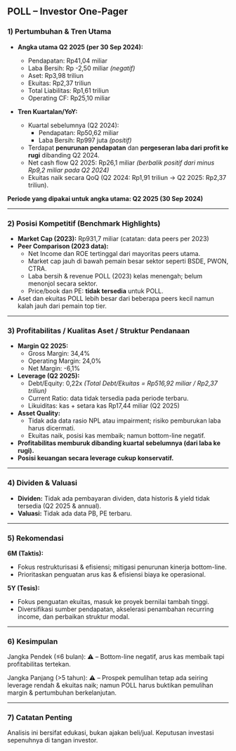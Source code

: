 ## POLL – Investor One-Pager

### 1) Pertumbuhan & Tren Utama

- **Angka utama Q2 2025 (per 30 Sep 2024):**
  - Pendapatan: Rp41,04 miliar
  - Laba Bersih: Rp -2,50 miliar *(negatif)*
  - Aset: Rp3,98 triliun
  - Ekuitas: Rp2,37 triliun
  - Total Liabilitas: Rp1,61 triliun
  - Operating CF: Rp25,10 miliar

- **Tren Kuartalan/YoY:**  
  - Kuartal sebelumnya (Q2 2024):  
    - Pendapatan: Rp50,62 miliar
    - Laba Bersih: Rp997 juta *(positif)*
  - Terdapat **penurunan pendapatan** dan **pergeseran laba dari profit ke rugi** dibanding Q2 2024.
  - Net cash flow Q2 2025: Rp26,1 miliar *(berbalik positif dari minus Rp9,2 miliar pada Q2 2024)*
  - Ekuitas naik secara QoQ (Q2 2024: Rp1,91 triliun → Q2 2025: Rp2,37 triliun).

**Periode yang dipakai untuk angka utama: Q2 2025 (30 Sep 2024)**

---

### 2) Posisi Kompetitif (Benchmark Highlights)

- **Market Cap (2023):** Rp931,7 miliar (catatan: data peers per 2023)
- **Peer Comparison (2023 data):**
  - Net Income dan ROE tertinggal dari mayoritas peers utama.
  - Market cap jauh di bawah pemain besar sektor seperti BSDE, PWON, CTRA.
  - Laba bersih & revenue POLL (2023) kelas menengah; belum menonjol secara sektor.
  - Price/book dan PE: **tidak tersedia** untuk POLL.
- Aset dan ekuitas POLL lebih besar dari beberapa peers kecil namun kalah jauh dari pemain top tier.

---

### 3) Profitabilitas / Kualitas Aset / Struktur Pendanaan

- **Margin Q2 2025:**
  - Gross Margin: 34,4%
  - Operating Margin: 24,0%
  - Net Margin: -6,1%
- **Leverage (Q2 2025):**
  - Debt/Equity: 0,22x *(Total Debt/Ekuitas = Rp516,92 miliar / Rp2,37 triliun)*
  - Current Ratio: data tidak tersedia pada periode terbaru.
  - Likuiditas: kas + setara kas Rp17,44 miliar (Q2 2025)
- **Asset Quality:**
  - Tidak ada data rasio NPL atau impairment; risiko pemburukan laba harus dicermati.
  - Ekuitas naik, posisi kas membaik; namun bottom-line negatif.
- **Profitabilitas memburuk dibanding kuartal sebelumnya (dari laba ke rugi).**
- **Posisi keuangan secara leverage cukup konservatif.**

---

### 4) Dividen & Valuasi

- **Dividen:** Tidak ada pembayaran dividen, data historis & yield tidak tersedia (Q2 2025 & annual).
- **Valuasi:** Tidak ada data PB, PE terbaru.

---

### 5) Rekomendasi

**6M (Taktis):**
- Fokus restrukturisasi & efisiensi; mitigasi penurunan kinerja bottom-line.  
- Prioritaskan penguatan arus kas & efisiensi biaya ke operasional.

**5Y (Tesis):**
- Fokus penguatan ekuitas, masuk ke proyek bernilai tambah tinggi.
- Diversifikasi sumber pendapatan, akselerasi penambahan recurring income, dan perbaikan struktur modal.

---

### 6) Kesimpulan

Jangka Pendek (≤6 bulan): ⚠️ – Bottom-line negatif, arus kas membaik tapi profitabilitas tertekan.

Jangka Panjang (>5 tahun): ⚠️ – Prospek pemulihan tetap ada seiring leverage rendah & ekuitas naik; namun POLL harus buktikan pemulihan margin & pertumbuhan berkelanjutan.

---

### 7) Catatan Penting

Analisis ini bersifat edukasi, bukan ajakan beli/jual. Keputusan investasi sepenuhnya di tangan investor.
